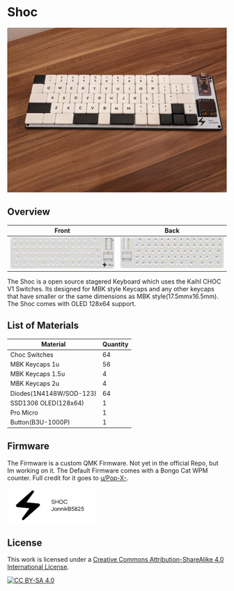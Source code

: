 # Shoc

![thumbnail](/assets/thumbnail.jpg)

## Overview

|           Front           |            Back             |
| :-----------------------: | :-------------------------: |
| ![front](/assets/top.svg) | ![back](/assets/bottom.svg) |

The Shoc is a open source stagered Keyboard which uses the Kaihl CHOC V1 Switches.
Its designed for MBK style Keycaps and any other keycaps that have smaller or the same dimensions as MBK style(17.5mmx16.5mm).
The Shoc comes with OLED 128x64 support.

## List of Materials

| **Material**            | **Quantity** |
| ----------------------- | ------------ |
| Choc Switches           | 64           |
| MBK Keycaps 1u          | 56           |
| MBK Keycaps 1.5u        | 4            |
| MBK Keycaps 2u          | 4            |
| Diodes(1N4148W/SOD-123) | 64           |
| SSD1306 OLED(128x64)    | 1            |
| Pro Micro               | 1            |
| Button(B3U-1000P)       | 1            |

## Firmware

The Firmware is a custom QMK Firmware. Not yet in the official Repo, but Im working on it.
The Default Firmware comes with a Bongo Cat WPM counter. Full credit for it goes to [u/Pop-X-](https://www.reddit.com/user/Pop-X-/).

[<img src="assets/Logo.png" width="40%"/>](Logo.png)

## License

This work is licensed under a
[Creative Commons Attribution-ShareAlike 4.0 International License][cc-by-sa].

[![CC BY-SA 4.0][cc-by-sa-image]][cc-by-sa]

[cc-by-sa]: http://creativecommons.org/licenses/by-sa/4.0/
[cc-by-sa-image]: https://licensebuttons.net/l/by-sa/4.0/88x31.png
[cc-by-sa-shield]: https://img.shields.io/badge/License-CC%20BY--SA%204.0-lightgrey.svg
